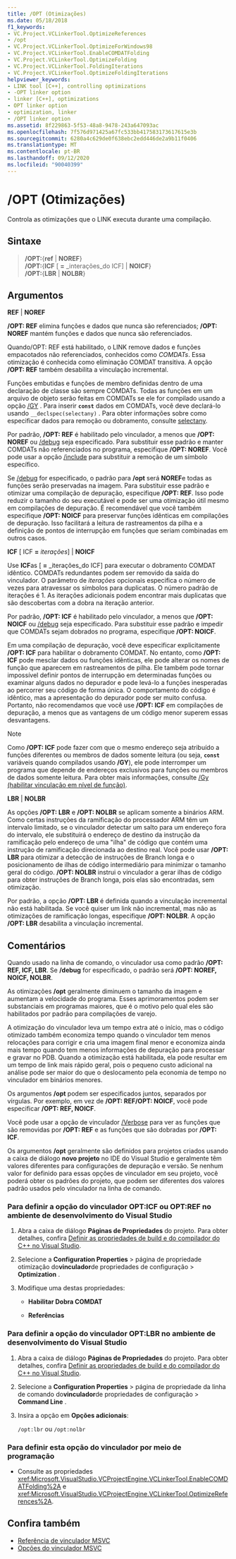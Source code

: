 ```yaml
---
title: /OPT (Otimizações)
ms.date: 05/18/2018
f1_keywords:
- VC.Project.VCLinkerTool.OptimizeReferences
- /opt
- VC.Project.VCLinkerTool.OptimizeForWindows98
- VC.Project.VCLinkerTool.EnableCOMDATFolding
- VC.Project.VCLinkerTool.OptimizeFolding
- VC.Project.VCLinkerTool.FoldingIterations
- VC.Project.VCLinkerTool.OptimizeFoldingIterations
helpviewer_keywords:
- LINK tool [C++], controlling optimizations
- -OPT linker option
- linker [C++], optimizations
- OPT linker option
- optimization, linker
- /OPT linker option
ms.assetid: 8f229863-5f53-48a8-9478-243a647093ac
ms.openlocfilehash: 7f576d971425a67fc533bb417583173617615e3b
ms.sourcegitcommit: 6280a4c629de0f638ebc2edd446de2a9b11f0406
ms.translationtype: MT
ms.contentlocale: pt-BR
ms.lasthandoff: 09/12/2020
ms.locfileid: "90040399"
---
```

# <a name="opt-optimizations"></a>/OPT (Otimizações)

Controla as otimizações que o LINK executa durante uma compilação.

## <a name="syntax"></a>Sintaxe

> **/OPT:**{**ref** \| **NOREF**} \
> **/OPT:**{**ICF** \[ **=** _interações_do ICF] \| **NOICF**} \
> **/OPT:**{**LBR** \| **NOLBR**}

## <a name="arguments"></a>Argumentos

**REF** &#124; **NOREF**

**/OPT: REF** elimina funções e dados que nunca são referenciados; **/OPT: NOREF** mantém funções e dados que nunca são referenciados.

Quando/OPT: REF está habilitado, o LINK remove dados e funções empacotados não referenciados, conhecidos como *COMDATs*. Essa otimização é conhecida como eliminação COMDAT transitiva. A opção **/OPT: REF** também desabilita a vinculação incremental.

Funções embutidas e funções de membro definidas dentro de uma declaração de classe são sempre COMDATs. Todas as funções em um arquivo de objeto serão feitas em COMDATs se ele for compilado usando a opção [/GY](gy-enable-function-level-linking.md) . Para inserir **`const`** dados em COMDATs, você deve declará-lo usando `__declspec(selectany)` . Para obter informações sobre como especificar dados para remoção ou dobramento, consulte [selectany](../../cpp/selectany.md).

Por padrão, **/OPT: REF** é habilitado pelo vinculador, a menos que **/OPT: NOREF** ou [/debug](debug-generate-debug-info.md) seja especificado. Para substituir esse padrão e manter COMDATs não referenciados no programa, especifique **/OPT: NOREF**. Você pode usar a opção [/include](include-force-symbol-references.md) para substituir a remoção de um símbolo específico.

Se [/debug](debug-generate-debug-info.md) for especificado, o padrão para **/opt** será **NOREF**e todas as funções serão preservadas na imagem. Para substituir esse padrão e otimizar uma compilação de depuração, especifique **/OPT: REF**. Isso pode reduzir o tamanho do seu executável e pode ser uma otimização útil mesmo em compilações de depuração. É recomendável que você também especifique **/OPT: NOICF** para preservar funções idênticas em compilações de depuração. Isso facilitará a leitura de rastreamentos da pilha e a definição de pontos de interrupção em funções que seriam combinadas em outros casos.

**ICF** \[ ICF **=** _iterações_] &#124; **NOICF**

Use **ICF**as \[ **=** _iterações_do ICF] para executar o dobramento COMDAT idêntico. COMDATs redundantes podem ser removido da saída do vinculador. O parâmetro de *iterações* opcionais especifica o número de vezes para atravessar os símbolos para duplicatas. O número padrão de iterações é 1. As iterações adicionais podem encontrar mais duplicatas que são descobertas com a dobra na iteração anterior.

Por padrão, **/OPT: ICF** é habilitado pelo vinculador, a menos que **/OPT: NOICF** ou [/debug](debug-generate-debug-info.md) seja especificado. Para substituir esse padrão e impedir que COMDATs sejam dobrados no programa, especifique **/OPT: NOICF**.

Em uma compilação de depuração, você deve especificar explicitamente **/OPT: ICF** para habilitar o dobramento COMDAT. No entanto, como **/OPT: ICF** pode mesclar dados ou funções idênticas, ele pode alterar os nomes de função que aparecem em rastreamentos de pilha. Ele também pode tornar impossível definir pontos de interrupção em determinadas funções ou examinar alguns dados no depurador e pode levá-lo a funções inesperadas ao percorrer seu código de forma única. O comportamento do código é idêntico, mas a apresentação do depurador pode ser muito confusa. Portanto, não recomendamos que você use **/OPT: ICF** em compilações de depuração, a menos que as vantagens de um código menor superem essas desvantagens.

> [!NOTE]
> Como **/OPT: ICF** pode fazer com que o mesmo endereço seja atribuído a funções diferentes ou membros de dados somente leitura (ou seja, **`const`** variáveis quando compilados usando **/GY**), ele pode interromper um programa que depende de endereços exclusivos para funções ou membros de dados somente leitura. Para obter mais informações, consulte [/Gy (habilitar vinculação em nível de função)](gy-enable-function-level-linking.md).

**LBR** &#124; **NOLBR**

As opções **/OPT: LBR** e **/OPT: NOLBR** se aplicam somente a binários ARM. Como certas instruções da ramificação do processador ARM têm um intervalo limitado, se o vinculador detectar um salto para um endereço fora do intervalo, ele substituirá o endereço de destino da instrução da ramificação pelo endereço de uma "ilha" de código que contém uma instrução de ramificação direcionada ao destino real. Você pode usar **/OPT: LBR** para otimizar a detecção de instruções de Branch longa e o posicionamento de ilhas de código intermediário para minimizar o tamanho geral do código. **/OPT: NOLBR** instrui o vinculador a gerar ilhas de código para obter instruções de Branch longa, pois elas são encontradas, sem otimização.

Por padrão, a opção **/OPT: LBR** é definida quando a vinculação incremental não está habilitada. Se você quiser um link não incremental, mas não as otimizações de ramificação longas, especifique **/OPT: NOLBR**. A opção **/OPT: LBR** desabilita a vinculação incremental.

## <a name="remarks"></a>Comentários

Quando usado na linha de comando, o vinculador usa como padrão **/OPT: REF, ICF, LBR**. Se **/debug** for especificado, o padrão será **/OPT: NOREF, NOICF, NOLBR**.

As otimizações **/opt** geralmente diminuem o tamanho da imagem e aumentam a velocidade do programa. Esses aprimoramentos podem ser substanciais em programas maiores, que é o motivo pelo qual eles são habilitados por padrão para compilações de varejo.

A otimização do vinculador leva um tempo extra até o início, mas o código otimizado também economiza tempo quando o vinculador tem menos relocações para corrigir e cria uma imagem final menor e economiza ainda mais tempo quando tem menos informações de depuração para processar e gravar no PDB. Quando a otimização está habilitada, ela pode resultar em um tempo de link mais rápido geral, pois o pequeno custo adicional na análise pode ser maior do que o deslocamento pela economia de tempo no vinculador em binários menores.

Os argumentos **/opt** podem ser especificados juntos, separados por vírgulas. Por exemplo, em vez de **/OPT: REF/OPT: NOICF**, você pode especificar **/OPT: REF, NOICF**.

Você pode usar a opção de vinculador [/Verbose](verbose-print-progress-messages.md) para ver as funções que são removidas por **/OPT: REF** e as funções que são dobradas por **/OPT: ICF**.

Os argumentos **/opt** geralmente são definidos para projetos criados usando a caixa de diálogo **novo projeto** no IDE do Visual Studio e geralmente têm valores diferentes para configurações de depuração e versão. Se nenhum valor for definido para essas opções de vinculador em seu projeto, você poderá obter os padrões do projeto, que podem ser diferentes dos valores padrão usados pelo vinculador na linha de comando.

### <a name="to-set-the-opticf-or-optref-linker-option-in-the-visual-studio-development-environment"></a>Para definir a opção do vinculador OPT:ICF ou OPT:REF no ambiente de desenvolvimento do Visual Studio

1. Abra a caixa de diálogo **Páginas de Propriedades** do projeto. Para obter detalhes, confira [Definir as propriedades de build e do compilador do C++ no Visual Studio](../working-with-project-properties.md).

1. Selecione a **Configuration Properties**  >  página de propriedade otimização do**vinculador**de propriedades de configuração  >  **Optimization** .

1. Modifique uma destas propriedades:

   - **Habilitar Dobra COMDAT**

   - **Referências**

### <a name="to-set-the-optlbr-linker-option-in-the-visual-studio-development-environment"></a>Para definir a opção do vinculador OPT:LBR no ambiente de desenvolvimento do Visual Studio

1. Abra a caixa de diálogo **Páginas de Propriedades** do projeto. Para obter detalhes, confira [Definir as propriedades de build e do compilador do C++ no Visual Studio](../working-with-project-properties.md).

1. Selecione a **Configuration Properties**  >  página de propriedade da linha de comando do**vinculador**de propriedades de configuração  >  **Command Line** .

1. Insira a opção em **Opções adicionais**:

   `/opt:lbr` ou `/opt:nolbr`

### <a name="to-set-this-linker-option-programmatically"></a>Para definir esta opção do vinculador por meio de programação

- Consulte as propriedades <xref:Microsoft.VisualStudio.VCProjectEngine.VCLinkerTool.EnableCOMDATFolding%2A> e <xref:Microsoft.VisualStudio.VCProjectEngine.VCLinkerTool.OptimizeReferences%2A>.

## <a name="see-also"></a>Confira também

- [Referência de vinculador MSVC](linking.md)
- [Opções do vinculador MSVC](linker-options.md)
